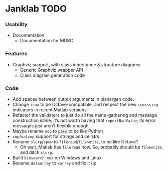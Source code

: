 Janklab TODO
============

### Usability

* Documentation
  * Documentation for MDBC

### Features

* Graphviz support, with class inheritance & structure diagrams
  * Generic Graphviz wrapper API
  * Class diagram generation code

### Code

* Add spaces between output arguments in planargen code.
* Change `isna` to be Octave-compatible, and respect the new `ismissing` indicators in recent Matlab versions.
* Refactor the validators to just do all the name-gathering and message construction inline; it’s not worth having that `reportBadValue`; its error messages just aren’t flexible enough.
* Maybe rename `nop` to `pass` to be like Python
* `cmp`/`valcmp` support for strings and cellstrs
* Rename `slurp`/`spew` to `fileread`/`filewrite`, to be like Octave?
  * Oh wait, Matlab has `fileread` now. So, probably should be `filewrite`, and ditch `slurp`.
* Build `binsearch_mex` on Windows and Linux
* Rename `dataarray` to `xarray` and fix it up
